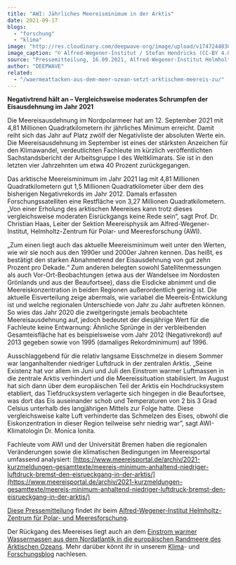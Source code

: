 ```yaml
---
title: "AWI: Jährliches Meereisminimum in der Arktis"
date: 2021-09-17
blogs: 
  - "forschung"
  - "klima"
image: "http://res.cloudinary.com/deepwave-org/image/upload/v1747244830/deepwave.org/20150901_PS94_Arktis_315_SHendricks-scaled.jpg"
image_caption: "© Alfred-Wegener-Institut / Stefan Hendricks (CC-BY 4.0)"
source: "Pressemitteilung, 16.09.2021, Alfred-Wegener-Institut Helmholtz-Zentrum für Polar- und Meeresforschung"
author: "DEEPWAVE"
related: 
  - "/waermeattacken-aus-dem-meer-ozean-setzt-arktischem-meereis-zu/"
---
```


**Negativtrend hält an – Vergleichsweise moderates Schrumpfen der Eisausdehnung im Jahr 2021**

Die Meereisausdehnung im Nordpolarmeer hat am 12. September 2021 mit 4,81 Millionen Quadratkilometern ihr jährliches Minimum erreicht. Damit reiht sich das Jahr auf Platz zwölf der Negativliste der absoluten Werte ein. Die Meereisausdehnung im September ist eines der stärksten Anzeichen für den Klimawandel, verdeutlichten Fachleute im kürzlich veröffentlichten Sachstandsbericht der Arbeitsgruppe I des Weltklimarats. Sie ist in den letzten vier Jahrzehnten um etwa 40 Prozent zurückgegangen.

Das arktische Meereisminimum im Jahr 2021 lag mit 4,81 Millionen Quadratkilometern gut 1,5 Millionen Quadratkilometer über dem des bisherigen Negativrekords im Jahr 2012. Damals erfassten Forschungssatelliten eine Restfläche von 3,27 Millionen Quadratkilometern. „Von einer Erholung des arktischen Meereises kann trotz dieses vergleichsweise moderaten Eisrückgangs keine Rede sein“, sagt Prof. Dr. Christian Haas, Leiter der Sektion Meereisphysik am Alfred-Wegener-Institut, Helmholtz-Zentrum für Polar- und Meeresforschung (AWI).

„Zum einen liegt auch das aktuelle Meereisminimum weit unter den Werten, wie wir sie noch aus den 1990er und 2000er Jahren kennen. Das heißt, es bestätigt den starken Abnahmetrend der Eisausdehnung von gut zehn Prozent pro Dekade.“ Zum anderen belegten sowohl Satellitenmessungen als auch Vor-Ort-Beobachtungen (etwa aus der Wandelsee im Nordosten Grönlands und aus der Beaufortsee), dass die Eisdicke abnimmt und die Meereiskonzentration in beiden Regionen außerordentlich gering ist. Die aktuelle Eisverteilung zeige abermals, wie variabel die Meereis-Entwicklung ist und welche regionalen Unterschiede von Jahr zu Jahr auftreten können. So wies das Jahr 2020 die zweitgeringste jemals beobachtete Meereisausdehnung auf, jedoch bedeutet der diesjährige Wert für die Fachleute keine Entwarnung: Ähnliche Sprünge in der verbleibenden Gesamteisfläche hat es beispielsweise vom Jahr 2012 (Negativrekord) auf 2013 gegeben sowie von 1995 (damaliges Rekordminimum) auf 1996.

Ausschlaggebend für die relativ langsame Eisschmelze in diesem Sommer war langanhaltender niedriger Luftdruck in der zentralen Arktis. „Seine Existenz hat vor allem im Juni und Juli den Einstrom warmer Luftmassen in die zentrale Arktis verhindert und die Meereissituation stabilisiert. Im August hat sich dann über dem europäischen Teil der Arktis ein Hochdrucksystem etabliert, das Tiefdrucksystem verlagerte sich hingegen in die Beaufortsee, was dort das Eis auseinander schob und Temperaturen von 2 bis 3 Grad Celsius unterhalb des langjährigen Mittels zur Folge hatte. Diese vergleichsweise kalte Luft verhinderte das Schmelzen des Eises, obwohl die Eiskonzentration in dieser Region teilweise sehr niedrig war”, sagt AWI-Klimatologin Dr. Monica Ionita.

Fachleute vom AWI und der Universität Bremen haben die regionalen Veränderungen sowie die klimatischen Bedingungen im Meereisportal umfassend analysiert: [https://www.meereisportal.de/archiv/2021-kurzmeldungen-gesamttexte/meereis-minimum-anhaltend-niedriger-luftdruck-bremst-den-eisrueckgang-in-der-arktis/](https://www.meereisportal.de/archiv/2021-kurzmeldungen-gesamttexte/meereis-minimum-anhaltend-niedriger-luftdruck-bremst-den-eisrueckgang-in-der-arktis/)

[Diese Pressemitteilung](https://www.awi.de/ueber-uns/service/presse/presse-detailansicht/jaehrliches-meereisminimum-in-der-arktis.html) findet ihr beim [Alfred-Wegener-Institut Helmholtz-Zentrum für Polar- und Meeresforschung](https://www.awi.de/).

Der Rückgang des Meereises liegt auch an dem [Einstrom warmer Wassermassen aus dem Nordatlantik in die europäischen Randmeere des Arktischen Ozeans](https://www.deepwave.org/waermeattacken-aus-dem-meer-ozean-setzt-arktischem-meereis-zu/). Mehr darüber könnt ihr in unserem [Klima](https://www.deepwave.org/blogs/klima/)\- und [Forschungsblog](https://www.deepwave.org/blogs/forschung/) nachlesen.
